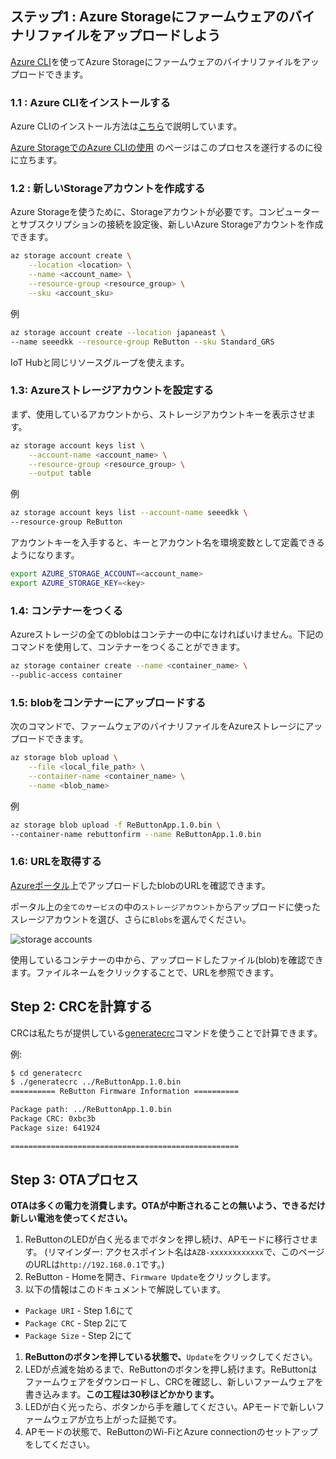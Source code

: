 ## ステップ1 : Azure Storageにファームウェアのバイナリファイルをアップロードしよう

[Azure CLI](https://docs.microsoft.com/ja-jp/cli/azure/)を使ってAzure Storageにファームウェアのバイナリファイルをアップロードできます。

### 1.1 : Azure CLIをインストールする

Azure CLIのインストール方法は[こちら](https://docs.microsoft.com/ja-jp/cli/azure/install-azure-cli)で説明しています。

[Azure StorageでのAzure CLIの使用](https://docs.microsoft.com/ja-jp/azure/storage/common/storage-azure-cli) のページはこのプロセスを遂行するのに役に立ちます。

### 1.2 : 新しいStorageアカウントを作成する

Azure Storageを使うために、Storageアカウントが必要です。コンピューターとサブスクリプションの接続を設定後、新しいAzure Storageアカウントを作成できます。

```bash
az storage account create \
    --location <location> \
    --name <account_name> \
    --resource-group <resource_group> \
    --sku <account_sku>
```
例
```bash
az storage account create --location japaneast \
--name seeedkk --resource-group ReButton --sku Standard_GRS
```
IoT Hubと同じリソースグループを使えます。

### 1.3: Azureストレージアカウントを設定する
まず、使用しているアカウントから、ストレージアカウントキーを表示させます。
```bash
az storage account keys list \
    --account-name <account_name> \
    --resource-group <resource_group> \
    --output table
```
例
```bash
az storage account keys list --account-name seeedkk \
--resource-group ReButton
```
アカウントキーを入手すると、キーとアカウント名を環境変数として定義できるようになります。

```bash
export AZURE_STORAGE_ACCOUNT=<account_name>
export AZURE_STORAGE_KEY=<key>
```

### 1.4: コンテナーをつくる

Azureストレージの全てのblobはコンテナーの中になければいけません。下記のコマンドを使用して、コンテナーをつくることができます。

```bash
az storage container create --name <container_name> \
--public-access container
```

### 1.5: blobをコンテナーにアップロードする

次のコマンドで、ファームウェアのバイナリファイルをAzureストレージにアップロードできます。
```bash
az storage blob upload \
    --file <local_file_path> \
    --container-name <container_name> \
    --name <blob_name>
```
例
```bash
az storage blob upload -f ReButtonApp.1.0.bin \
--container-name rebuttonfirm --name ReButtonApp.1.0.bin
```

### 1.6: URLを取得する

[Azureポータル](https://portal.azure.com)上でアップロードしたblobのURLを確認できます。

ポータル上の`全てのサービス`の中の`ストレージアカウント`からアップロードに使ったスレージアカウントを選び、さらに`Blobs`を選んでください。

![storage accounts](img/storage_accounts.png)

使用しているコンテナーの中から、アップロードしたファイル(blob)を確認できます。ファイルネームをクリックすることで、URLを参照できます。

## Step 2: CRCを計算する

CRCは私たちが提供している[generatecrc](https://github.com/SeeedJP/ReButton/tree/master/tools/generatecrc)コマンドを使うことで計算できます。

例:
```bash
$ cd generatecrc
$ ./generatecrc ../ReButtonApp.1.0.bin
========== ReButton Firmware Information ==========

Package path: ../ReButtonApp.1.0.bin
Package CRC: 0xbc3b
Package size: 641924

===================================================
```

## Step 3: OTAプロセス

**OTAは多くの電力を消費します。OTAが中断されることの無いよう、できるだけ新しい電池を使ってください。**

1. ReButtonのLEDが白く光るまでボタンを押し続け、APモードに移行させます。
   (リマインダー: アクセスポイント名は`AZB-xxxxxxxxxxxx`で、このページのURLは`http://192.168.0.1`です。)
1. ReButton - Homeを開き、`Firmware Update`をクリックします。
1. 以下の情報はこのドキュメントで解説しています。
  - `Package URI` - Step 1.6にて
  - `Package CRC` - Step 2にて
  - `Package Size` - Step 2にて
1. **ReButtonのボタンを押している状態で、**`Update`をクリックしてください。
1. LEDが点滅を始めるまで、ReButtonのボタンを押し続けます。ReButtonはファームウェアをダウンロードし、CRCを確認し、新しいファームウェアを書き込みます。**この工程は30秒ほどかかります。**
1. LEDが白く光ったら、ボタンから手を離してください。APモードで新しいファームウェアが立ち上がった証拠です。
1. APモードの状態で、ReButtonのWi-FiとAzure connectionのセットアップをしてください。